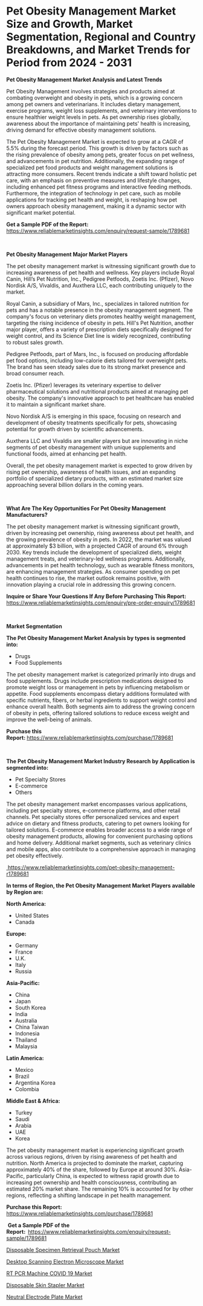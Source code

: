 <p><h1>Pet Obesity Management Market Size and Growth, Market Segmentation, Regional and Country Breakdowns, and Market Trends for Period from 2024 -  2031</h1></p><p><strong>Pet Obesity Management Market Analysis and Latest Trends</strong></p>
<p><p>Pet Obesity Management involves strategies and products aimed at combating overweight and obesity in pets, which is a growing concern among pet owners and veterinarians. It includes dietary management, exercise programs, weight loss supplements, and veterinary interventions to ensure healthier weight levels in pets. As pet ownership rises globally, awareness about the importance of maintaining pets' health is increasing, driving demand for effective obesity management solutions.</p><p>The Pet Obesity Management Market is expected to grow at a CAGR of 5.5% during the forecast period. This growth is driven by factors such as the rising prevalence of obesity among pets, greater focus on pet wellness, and advancements in pet nutrition. Additionally, the expanding range of specialized pet food products and weight management solutions is attracting more consumers. Recent trends indicate a shift toward holistic pet care, with an emphasis on preventive measures and lifestyle changes, including enhanced pet fitness programs and interactive feeding methods. Furthermore, the integration of technology in pet care, such as mobile applications for tracking pet health and weight, is reshaping how pet owners approach obesity management, making it a dynamic sector with significant market potential.</p></p>
<p><strong>Get a Sample PDF of the Report:&nbsp;</strong> <a href="https://www.reliablemarketinsights.com/enquiry/request-sample/1789681?utm_campaign=1347&utm_medium=2&utm_source=Github&utm_content=ia&utm_term=13102024&utm_id=pet-obesity-management">https://www.reliablemarketinsights.com/enquiry/request-sample/1789681</a></p>
<p>&nbsp;</p>
<p><strong>Pet Obesity Management Major Market Players</strong></p>
<p><p>The pet obesity management market is witnessing significant growth due to increasing awareness of pet health and wellness. Key players include Royal Canin, Hill’s Pet Nutrition, Inc., Pedigree Petfoods, Zoetis Inc. (Pfizer), Novo Nordisk A/S, Vivaldis, and Auxthera LLC, each contributing uniquely to the market.</p><p>Royal Canin, a subsidiary of Mars, Inc., specializes in tailored nutrition for pets and has a notable presence in the obesity management segment. The company's focus on veterinary diets promotes healthy weight management, targeting the rising incidence of obesity in pets. Hill's Pet Nutrition, another major player, offers a variety of prescription diets specifically designed for weight control, and its Science Diet line is widely recognized, contributing to robust sales growth.</p><p>Pedigree Petfoods, part of Mars, Inc., is focused on producing affordable pet food options, including low-calorie diets tailored for overweight pets. The brand has seen steady sales due to its strong market presence and broad consumer reach.</p><p>Zoetis Inc. (Pfizer) leverages its veterinary expertise to deliver pharmaceutical solutions and nutritional products aimed at managing pet obesity. The company's innovative approach to pet healthcare has enabled it to maintain a significant market share.</p><p>Novo Nordisk A/S is emerging in this space, focusing on research and development of obesity treatments specifically for pets, showcasing potential for growth driven by scientific advancements.</p><p>Auxthera LLC and Vivaldis are smaller players but are innovating in niche segments of pet obesity management with unique supplements and functional foods, aimed at enhancing pet health.</p><p>Overall, the pet obesity management market is expected to grow driven by rising pet ownership, awareness of health issues, and an expanding portfolio of specialized dietary products, with an estimated market size approaching several billion dollars in the coming years.</p></p>
<p>&nbsp;</p>
<p><strong>What Are The Key Opportunities For Pet Obesity Management Manufacturers?</strong></p>
<p><p>The pet obesity management market is witnessing significant growth, driven by increasing pet ownership, rising awareness about pet health, and the growing prevalence of obesity in pets. In 2022, the market was valued at approximately $3 billion, with a projected CAGR of around 6% through 2030. Key trends include the development of specialized diets, weight management treats, and veterinary-led wellness programs. Additionally, advancements in pet health technology, such as wearable fitness monitors, are enhancing management strategies. As consumer spending on pet health continues to rise, the market outlook remains positive, with innovation playing a crucial role in addressing this growing concern.</p></p>
<p><strong>Inquire or Share Your Questions If Any Before Purchasing This Report:</strong> <a href="https://www.reliablemarketinsights.com/enquiry/pre-order-enquiry/1789681?utm_campaign=1347&utm_medium=2&utm_source=Github&utm_content=ia&utm_term=13102024&utm_id=pet-obesity-management">https://www.reliablemarketinsights.com/enquiry/pre-order-enquiry/1789681</a></p>
<p>&nbsp;</p>
<p><strong>Market Segmentation</strong></p>
<p><strong>The Pet Obesity Management Market Analysis by types is segmented into:</strong></p>
<p><ul><li>Drugs</li><li>Food Supplements</li></ul></p>
<p><p>The pet obesity management market is categorized primarily into drugs and food supplements. Drugs include prescription medications designed to promote weight loss or management in pets by influencing metabolism or appetite. Food supplements encompass dietary additions formulated with specific nutrients, fibers, or herbal ingredients to support weight control and enhance overall health. Both segments aim to address the growing concern of obesity in pets, offering tailored solutions to reduce excess weight and improve the well-being of animals.</p></p>
<p><strong>Purchase this Report:&nbsp;</strong><a href="https://www.reliablemarketinsights.com/purchase/1789681?utm_campaign=1347&utm_medium=2&utm_source=Github&utm_content=ia&utm_term=13102024&utm_id=pet-obesity-management">https://www.reliablemarketinsights.com/purchase/1789681</a></p>
<p>&nbsp;</p>
<p><strong>The Pet Obesity Management Market Industry Research by Application is segmented into:</strong></p>
<p><ul><li>Pet Specialty Stores</li><li>E-commerce</li><li>Others</li></ul></p>
<p><p>The pet obesity management market encompasses various applications, including pet specialty stores, e-commerce platforms, and other retail channels. Pet specialty stores offer personalized services and expert advice on dietary and fitness products, catering to pet owners looking for tailored solutions. E-commerce enables broader access to a wide range of obesity management products, allowing for convenient purchasing options and home delivery. Additional market segments, such as veterinary clinics and mobile apps, also contribute to a comprehensive approach in managing pet obesity effectively.</p></p>
<p><a href="https://www.reliablemarketinsights.com/pet-obesity-management-r1789681?utm_campaign=1347&utm_medium=2&utm_source=Github&utm_content=ia&utm_term=13102024&utm_id=pet-obesity-management">&nbsp;https://www.reliablemarketinsights.com/pet-obesity-management-r1789681</a></p>
<p><strong>In terms of Region, the Pet Obesity Management Market Players available by Region are:</strong></p>
<p>
    <p> <strong> North America: </strong>
        <ul>
            <li>United States</li>
            <li>Canada</li>
        </ul>
        </p> 
    <p> <strong> Europe: </strong>
        <ul>
            <li>Germany</li>
            <li>France</li>
            <li>U.K.</li>
            <li>Italy</li>
            <li>Russia</li>
        </ul>
        </p> 
    <p> <strong> Asia-Pacific: </strong>
        <ul>
            <li>China</li>
            <li>Japan</li>
            <li>South Korea</li>
            <li>India</li>
            <li>Australia</li>
            <li>China Taiwan</li>
            <li>Indonesia</li>
            <li>Thailand</li>
            <li>Malaysia</li>
        </ul>
        </p> 
    <p> <strong> Latin America: </strong>
        <ul>
            <li>Mexico</li>
            <li>Brazil</li>
            <li>Argentina Korea</li>
            <li>Colombia</li>
        </ul>
        </p> 
    <p> <strong> Middle East & Africa: </strong>
        <ul>
            <li>Turkey</li>
            <li>Saudi</li>
            <li>Arabia</li>
            <li>UAE</li>
            <li>Korea</li>
        </ul>
    </p>
    </p>
<p><p>The pet obesity management market is experiencing significant growth across various regions, driven by rising awareness of pet health and nutrition. North America is projected to dominate the market, capturing approximately 40% of the share, followed by Europe at around 30%. Asia-Pacific, particularly China, is expected to witness rapid growth due to increasing pet ownership and health consciousness, contributing an estimated 20% market share. The remaining 10% is accounted for by other regions, reflecting a shifting landscape in pet health management.</p></p>
<p><strong>Purchase this Report: </strong><a href="https://www.reliablemarketinsights.com/purchase/1789681?utm_campaign=1347&utm_medium=2&utm_source=Github&utm_content=ia&utm_term=13102024&utm_id=pet-obesity-management">https://www.reliablemarketinsights.com/purchase/1789681</a></p>
<p>&nbsp;<strong>Get a Sample PDF of the Report:&nbsp;&nbsp;</strong><a href="https://www.reliablemarketinsights.com/enquiry/request-sample/1789681?utm_campaign=1347&utm_medium=2&utm_source=Github&utm_content=ia&utm_term=13102024&utm_id=pet-obesity-management">https://www.reliablemarketinsights.com/enquiry/request-sample/1789681</a></p>
<p><strong></strong></p>
<p><p><a href="https://www.linkedin.com/pulse/global-disposable-specimen-retrieval-pouch-market-xu1le?utm_campaign=1347&utm_medium=2&utm_source=Github&utm_content=ia&utm_term=13102024&utm_id=pet-obesity-management">Disposable Specimen Retrieval Pouch Market</a></p><p><a href="https://issuu.com/reportprime-2/docs/desktop-scanning-electron-microscop_a7da84dedb75d2?utm_campaign=1347&utm_medium=2&utm_source=Github&utm_content=ia&utm_term=13102024&utm_id=pet-obesity-management">Desktop Scanning Electron Microscope Market</a></p><p><a href="https://www.linkedin.com/pulse/rt-pcr-machine-covid-19-market-size-growing-cagr-142-report-j3f5e?utm_campaign=1347&utm_medium=2&utm_source=Github&utm_content=ia&utm_term=13102024&utm_id=pet-obesity-management">RT PCR Machine COVID 19 Market</a></p><p><a href="https://www.linkedin.com/pulse/disposable-skin-stapler-market-global-regional-analysis-63aie?utm_campaign=1347&utm_medium=2&utm_source=Github&utm_content=ia&utm_term=13102024&utm_id=pet-obesity-management">Disposable Skin Stapler Market</a></p><p><a href="https://www.linkedin.com/pulse/neutral-electrode-plate-market-outlook-share-analysis-l2mae?utm_campaign=1347&utm_medium=2&utm_source=Github&utm_content=ia&utm_term=13102024&utm_id=pet-obesity-management">Neutral Electrode Plate Market</a></p></p>